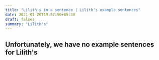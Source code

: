 ```yaml
---
title: "Lilith's in a sentence | Lilith's example sentences"
date: 2021-01-20T19:57:50+05:30
draft: falses
summary: "Lilith's"
---
```

## Unfortunately, we have no example sentences for Lilith's                 
